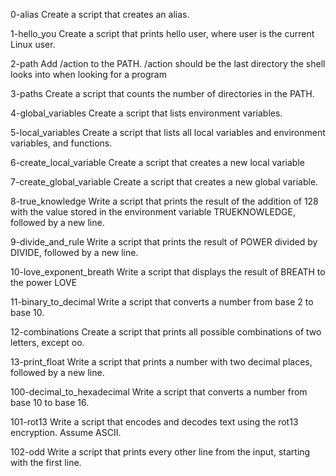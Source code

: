 0-alias
Create a script that creates an alias.

1-hello_you
Create a script that prints hello user, where user is the current Linux user.

2-path
Add /action to the PATH. /action should be the last directory the shell looks into when looking for a program

3-paths
Create a script that counts the number of directories in the PATH.

4-global_variables
Create a script that lists environment variables.

5-local_variables
Create a script that lists all local variables and environment variables, and functions.

6-create_local_variable
Create a script that creates a new local variable

7-create_global_variable
Create a script that creates a new global variable.

8-true_knowledge
Write a script that prints the result of the addition of 128 with the value stored in the environment variable TRUEKNOWLEDGE, followed by a new line.

9-divide_and_rule
Write a script that prints the result of POWER divided by DIVIDE, followed by a new line.

10-love_exponent_breath
Write a script that displays the result of BREATH to the power LOVE

11-binary_to_decimal
Write a script that converts a number from base 2 to base 10.

12-combinations
Create a script that prints all possible combinations of two letters, except oo.

13-print_float
Write a script that prints a number with two decimal places, followed by a new line.

100-decimal_to_hexadecimal
Write a script that converts a number from base 10 to base 16.

101-rot13
Write a script that encodes and decodes text using the rot13 encryption. Assume ASCII.

102-odd
Write a script that prints every other line from the input, starting with the first line.
